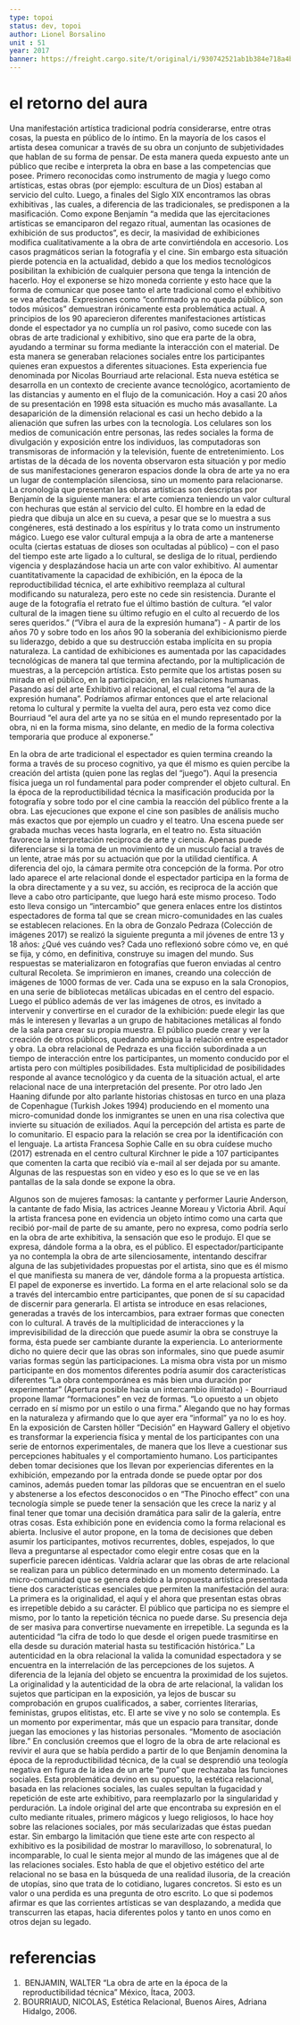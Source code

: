```yaml
---
type: topoi
status: dev, topoi
author: Lionel Borsalino
unit : 51
year: 2017
banner: https://freight.cargo.site/t/original/i/930742521ab1b384e718a4bdf3ac0915c48f27cc6c3cd088499339ebab0d0463/a3.jpg
---
```


# el retorno del aura

Una manifestación artística tradicional podría considerarse, entre otras cosas, la puesta en público de lo íntimo.
En la mayoría de los casos el artista desea comunicar a través de su obra un conjunto de subjetividades que hablan de su forma de pensar. 
De esta manera queda expuesto ante un público que recibe e interpreta la obra en base a las competencias que posee. Primero reconocidas como instrumento de magia y luego como artísticas, estas obras (por ejemplo: escultura de un Dios) estaban al servicio del culto.
Luego, a finales del Siglo XIX encontramos las obras exhibitivas , las cuales, a diferencia de las tradicionales, se predisponen a la masificación. Como expone Benjamín “a medida que las ejercitaciones artísticas se emanciparon del regazo ritual, aumentan las ocasiones de exhibición de sus productos”, es decir, la masividad de exhibiciones modifica cualitativamente a la obra de arte convirtiéndola en accesorio. 
Los casos pragmáticos serian la fotografía y el cine. Sin embargo esta situación pierde potencia en la actualidad, debido a que los medios tecnológicos posibilitan la exhibición de cualquier persona que tenga la intención de hacerlo.
Hoy el exponerse se hizo moneda corriente y esto hace que la forma de comunicar que posee tanto el arte tradicional como el exhibitivo se vea afectada. Expresiones como “confirmado ya no queda público, son todos músicos” demuestran irónicamente esta problemática actual. A principios de los 90 aparecieron diferentes manifestaciones artísticas donde el espectador ya no cumplía un rol pasivo, como sucede con las obras de arte tradicional y exhibitivo, sino que era parte de la obra, ayudando a terminar su forma mediante la interacción con el material. De esta manera se generaban relaciones sociales entre los participantes quienes eran expuestos a diferentes situaciones. Esta experiencia fue denominada por Nicolas Bourriaud arte relacional. Esta nueva estética se desarrolla en un contexto de creciente avance tecnológico, acortamiento de las distancias y aumento en el flujo de la comunicación. Hoy a casi 20 años de su presentación en 1998 esta situación es mucho más avasallante. La desaparición de la dimensión relacional es casi un hecho debido a la alienación que sufren las urbes con la tecnología. Los celulares son los medios de comunicación entre personas, las redes sociales la forma de divulgación y exposición entre los individuos, las computadoras son transmisoras de información y la televisión, fuente de entretenimiento. Los artistas de la década de los noventa observaron esta situación y por medio de sus manifestaciones generaron espacios donde la obra de arte ya no era un lugar de contemplación silenciosa, sino un momento para relacionarse. La cronología que presentan las obras artísticas son descriptas por Benjamín de la siguiente manera: el arte comienza teniendo un valor cultural con hechuras que están al servicio del culto. El hombre en la edad de piedra que dibuja un alce en su cueva, a pesar que se lo muestra a sus congéneres, está destinado a los espíritus y lo trata como un instrumento mágico. Luego ese valor cultural empuja a la obra de arte a mantenerse oculta (ciertas estatuas de dioses son ocultadas al público) – con el paso del tiempo este arte ligado a lo cultural, se desliga de lo ritual, perdiendo vigencia y desplazándose hacia un arte con valor exhibitivo. Al aumentar cuantitativamente la capacidad de exhibición, en la época de la reproductibilidad técnica, el arte exhibitivo reemplaza al cultural modificando su naturaleza, pero este no cede sin resistencia. Durante el auge de la fotografía el retrato fue el último bastión de cultura. “el valor cultural de la imagen tiene su último refugio en el culto al recuerdo de los seres queridos.” (“Vibra el aura de la expresión humana”) - A partir de los años 70 y sobre todo en los años 90 la soberanía del exhibicionismo pierde su liderazgo, debido a que su destrucción estaba implícita en su propia naturaleza. La cantidad de exhibiciones es aumentada por las capacidades tecnológicas de manera tal que termina afectando, por la multiplicación de muestras, a la percepción artística. Esto permite que los artistas posen su mirada en el público, en la participación, en las relaciones humanas. Pasando así del arte Exhibitivo al relacional, el cual retoma “el aura de la expresión humana”. Podríamos afirmar entonces que el arte relacional retoma lo cultural y permite la vuelta del aura, pero esta vez como dice Bourriaud “el aura del arte ya no se sitúa en el mundo representado por la obra, ni en la forma misma, sino delante, en medio de la forma colectiva temporaria que produce al exponerse.”

En la obra de arte tradicional el espectador es quien termina creando la forma a través de su proceso cognitivo, ya que él mismo es quien percibe la creación del artista (quien pone las reglas del “juego”). Aquí la presencia física juega un rol fundamental para poder comprender el objeto cultural. En la época de la reproductibilidad técnica la masificación producida por la fotografía y sobre todo por el cine cambia la reacción del público frente a la obra. Las ejecuciones que expone el cine son pasibles de análisis mucho más exactos que por ejemplo un cuadro y el teatro. Una escena puede ser grabada muchas veces hasta lograrla, en el teatro no. Esta situación favorece la interpretación reciproca de arte y ciencia. Apenas puede diferenciarse si la toma de un movimiento de un musculo facial a través de un lente, atrae más por su actuación que por la utilidad científica. A diferencia del ojo, la cámara permite otra concepción de la forma. Por otro lado aparece el arte relacional donde el espectador participa en la forma de la obra directamente y a su vez, su acción, es reciproca de la acción que lleve a cabo otro participante, que luego hará este mismo proceso. Todo esto lleva consigo un “intercambio” que genera enlaces entre los distintos espectadores de forma tal que se crean micro-comunidades en las cuales se establecen relaciones. En la obra de Gonzalo Pedraza (Colección de imágenes 2017) se realizó la siguiente pregunta a mil jóvenes de entre 13 y 18 años: ¿Qué ves cuándo ves? Cada uno reflexionó sobre cómo ve, en qué se fija, y cómo, en definitiva, construye su imagen del mundo. Sus respuestas se materializaron en fotografías que fueron enviadas al centro cultural Recoleta. Se imprimieron en imanes, creando una colección de imágenes de 1000 formas de ver. Cada una se expuso en la sala Cronopios, en una serie de bibliotecas metálicas ubicadas en el centro del espacio. Luego el público además de ver las imágenes de otros, es invitado a intervenir y convertirse en el curador de la exhibición: puede elegir las que más le interesen y llevarlas a un grupo de habitaciones metálicas al fondo de la sala para crear su propia muestra. El público puede crear y ver la creación de otros públicos, quedando ambigua la relación entre espectador y obra. La obra relacional de Pedraza es una ficción subordinada a un tiempo de interacción entre los participantes, un momento conducido por el artista pero con múltiples posibilidades. Esta multiplicidad de posibilidades responde al avance tecnológico y da cuenta de la situación actual, el arte relacional nace de una interpretación del presente. Por otro lado Jen Haaning difunde por alto parlante historias chistosas en turco en una plaza de Copenhague (Turkish Jokes 1994) produciendo en el momento una micro-comunidad donde los inmigrantes se unen en una risa colectiva que invierte su situación de exiliados. Aquí la percepción del artista es parte de lo comunitario. El espacio para la relación se crea por la identificación con el lenguaje. La artista Francesa Sophie Calle en su obra cuídese mucho (2017) estrenada en el centro cultural Kirchner le pide a 107 participantes que comenten la carta que recibió vía e-mail al ser dejada por su amante. Algunas de las respuestas son en video y eso es lo que se ve en las pantallas de la sala donde se expone la obra. 

Algunos son de mujeres famosas: la cantante y performer Laurie Anderson, la cantante de fado Misia, las actrices Jeanne Moreau y Victoria Abril. Aquí la artista francesa pone en evidencia un objeto íntimo como una carta que recibió por-mail de parte de su amante, pero no expresa, como podría serlo en la obra de arte exhibitiva, la sensación que eso le produjo. El que se expresa, dándole forma a la obra, es el público. El espectador/participante ya no contempla la obra de arte silenciosamente, intentando descifrar alguna de las subjetividades propuestas por el artista, sino que es él mismo el que manifiesta su manera de ver, dándole forma a la propuesta artística. El papel de exponerse es invertido. La forma en el arte relacional solo se da a través del intercambio entre participantes, que ponen de sí su capacidad de discernir para generarla. El artista se introduce en esas relaciones, generadas a través de los intercambios, para extraer formas que conecten con lo cultural. A través de la multiplicidad de interacciones y la imprevisibilidad de la dirección que puede asumir la obra se construye la forma, ésta puede ser cambiante durante la experiencia. Lo anteriormente dicho no quiere decir que las obras son informales, sino que puede asumir varias formas según las participaciones. La misma obra vista por un mismo participante en dos momentos diferentes podría asumir dos características diferentes “La obra contemporánea es más bien una duración por experimentar” (Apertura posible hacia un intercambio ilimitado) - Bourriaud propone llamar “formaciones” en vez de formas. “Lo opuesto a un objeto cerrado en sí mismo por un estilo o una firma.” Alegando que no hay formas en la naturaleza y afirmando que lo que ayer era “informal” ya no lo es hoy. En la exposición de Carsten höller “Decisión” en Hayward Gallery el objetivo es transformar la experiencia física y mental de los participantes con una serie de entornos experimentales, de manera que los lleve a cuestionar sus percepciones habituales y el comportamiento humano. Los participantes deben tomar decisiones que los llevan por experiencias diferentes en la exhibición, empezando por la entrada donde se puede optar por dos caminos, además pueden tomar las píldoras que se encuentran en el suelo y abstenerse a los efectos desconocidos o en “The Pinocho effect” con una tecnología simple se puede tener la sensación que les crece la nariz y al final tener que tomar una decisión dramática para salir de la galería, entre otras cosas. Esta exhibición pone en evidencia como la forma relacional es abierta. Inclusive el autor propone, en la toma de decisiones que deben asumir los participantes, motivos recurrentes, dobles, espejados, lo que lleva a preguntarse al espectador como elegir entre cosas que en la superficie parecen idénticas. Valdría aclarar que las obras de arte relacional se realizan para un público determinado en un momento determinado. La micro-comunidad que se genera debido a la propuesta artística presentada tiene dos características esenciales que permiten la manifestación del aura: La primera es la originalidad, el aquí y el ahora que presentan estas obras es irrepetible debido a su carácter. El público que participa no es siempre el mismo, por lo tanto la repetición técnica no puede darse. Su presencia deja de ser masiva para convertirse nuevamente en irrepetible. La segunda es la autenticidad “la cifra de todo lo que desde el origen puede trasmitirse en ella desde su duración material hasta su testificación histórica.” La autenticidad en la obra relacional la valida la comunidad espectadora y se encuentra en la interrelación de las percepciones de los sujetos. A diferencia de la lejanía del objeto se encuentra la proximidad de los sujetos. La originalidad y la autenticidad de la obra de arte relacional, la validan los sujetos que participan en la exposición, ya lejos de buscar su comprobación en grupos cualificados, a saber, corrientes literarias, feministas, grupos elitistas, etc. El arte se vive y no solo se contempla. Es un momento por experimentar, más que un espacio para transitar, donde juegan las emociones y las historias personales. “Momento de asociación libre.” En conclusión creemos que el logro de la obra de arte relacional es revivir el aura que se había perdido a partir de lo que Benjamín denomina la época de la reproductibilidad técnica, de la cual se desprendió una teología negativa en figura de la idea de un arte “puro” que rechazaba las funciones sociales. Esta problemática devino en su opuesto, la estética relacional, basada en las relaciones sociales, las cuales sepultan la fugacidad y repetición de este arte exhibitivo, para reemplazarlo por la singularidad y perduración. La índole original del arte que encontraba su expresión en el culto mediante rituales, primero mágicos y luego religiosos, lo hace hoy sobre las relaciones sociales, por más secularizadas que éstas puedan estar. Sin embargo la limitación que tiene este arte con respecto al exhibitivo es la posibilidad de mostrar lo maravilloso, lo sobrenatural, lo incomparable, lo cual le sienta mejor al mundo de las imágenes que al de las relaciones sociales. Esto habla de que el objetivo estético del arte relacional no se basa en la búsqueda de una realidad ilusoria, de la creación de utopías, sino que trata de lo cotidiano, lugares concretos. Si esto es un valor o una perdida es una pregunta de otro escrito. Lo que si podemos afirmar es que las corrientes artísticas se van desplazando, a medida que transcurren las etapas, hacia diferentes polos y tanto en unos como en otros dejan su legado.

# referencias
1.   BENJAMIN, WALTER “La obra de arte en la época de la reproductibilidad técnica” México, Ítaca, 2003.
2.  BOURRIAUD, NICOLAS, Estética Relacional, Buenos Aires, Adriana Hidalgo, 2006.